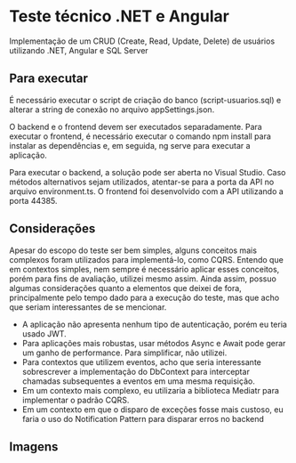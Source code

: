 # Teste técnico .NET e Angular

Implementação de um CRUD (Create, Read, Update, Delete) de usuários utilizando .NET, Angular e SQL Server

## Para executar

É necessário executar o script de criação do banco (script-usuarios.sql) e alterar a string de conexão no arquivo appSettings.json.

O backend e o frontend devem ser executados separadamente. Para executar o frontend, é necessário executar o comando npm install para instalar as dependências e, em seguida, ng serve para executar a aplicação.

Para executar o backend, a solução pode ser aberta no Visual Studio. Caso métodos alternativos sejam utilizados, atentar-se para a porta da API no arquivo environment.ts. O frontend foi desenvolvido com a API utilizando a porta 44385.

## Considerações

Apesar do escopo do teste ser bem simples, alguns conceitos mais complexos foram utilizados para implementá-lo, como CQRS. Entendo que em contextos simples, nem sempre é necessário aplicar esses conceitos, porém para fins de avaliação, utilizei mesmo assim. Ainda assim, possuo algumas considerações quanto a elementos que deixei de fora, principalmente pelo tempo dado para a execução do teste, mas que acho que seriam interessantes de se mencionar.

* A aplicação não apresenta nenhum tipo de autenticação, porém eu teria usado JWT.
* Para aplicações mais robustas, usar métodos Async e Await pode gerar um ganho de performance. Para simplificar, não utilizei.
* Para contextos que utilizem eventos, acho que seria interessante sobrescrever a implementação do DbContext para interceptar chamadas subsequentes a eventos em uma mesma requisição.
* Em um contexto mais complexo, eu utilizaria a biblioteca Mediatr para implementar o padrão CQRS.
* Em um contexto em que o disparo de exceções fosse mais custoso, eu faria o uso do Notification Pattern para disparar erros no backend

## Imagens



